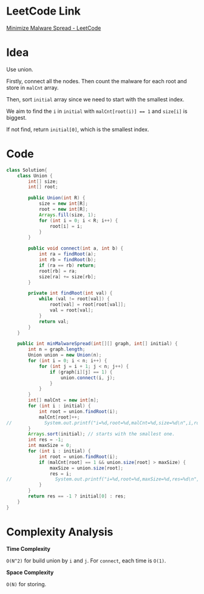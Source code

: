 # LeetCode Link

[Minimize Malware Spread - LeetCode](https://leetcode.com/problems/minimize-malware-spread/description/)

# Idea

Use union.

Firstly, connect all the nodes. Then count the malware for each root and store in `malCnt` array.

Then, sort `initial` array since we need to start with the smallest index.

We aim to find the `i` in `initial` with `malCnt[root(i)] == 1` and `size[i]` is biggest.

If not find, return `initial[0]`, which is the smallest index.

# Code

```java
class Solution{
    class Union {
        int[] size;
        int[] root;

        public Union(int R) {
            size = new int[R];
            root = new int[R];
            Arrays.fill(size, 1);
            for (int i = 0; i < R; i++) {
                root[i] = i;
            }
        }

        public void connect(int a, int b) {
            int ra = findRoot(a);
            int rb = findRoot(b);
            if (ra == rb) return;
            root[rb] = ra;
            size[ra] += size[rb];
        }

        private int findRoot(int val) {
            while (val != root[val]) {
                root[val] = root[root[val]];
                val = root[val];
            }
            return val;
        }
    }

    public int minMalwareSpread(int[][] graph, int[] initial) {
        int n = graph.length;
        Union union = new Union(n);
        for (int i = 0; i < n; i++) {
            for (int j = i + 1; j < n; j++) {
                if (graph[i][j] == 1) {
                    union.connect(i, j);
                }
            }
        }
        int[] malCnt = new int[n];
        for (int i : initial) {
            int root = union.findRoot(i);
            malCnt[root]++;
//            System.out.printf("i=%d,root=%d,malCnt=%d,size=%d\n",i,root,malCnt[root],union.size[root]);
        }
        Arrays.sort(initial); // starts with the smallest one.
        int res = -1;
        int maxSize = 0;
        for (int i : initial) {
            int root = union.findRoot(i);
            if (malCnt[root] == 1 && union.size[root] > maxSize) {
                maxSize = union.size[root];
                res = i;
//                System.out.printf("i=%d,root=%d,maxSize=%d,res=%d\n",i,root,maxSize,res);
            }
        }
        return res == -1 ? initial[0] : res;
    }
}
```

# Complexity Analysis

**Time Complexity**

`O(N^2)` for build union by `i` and `j`. For `connect`, each time is `O(1)`.

**Space Complexity**

`O(N)` for storing.

